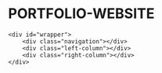 # PORTFOLIO-WEBSITE
    <div id="wrapper">
        <div class="navigation"></div>
        <div class="left-column"></div>
        <div class="right-column"></div>
    </div>
